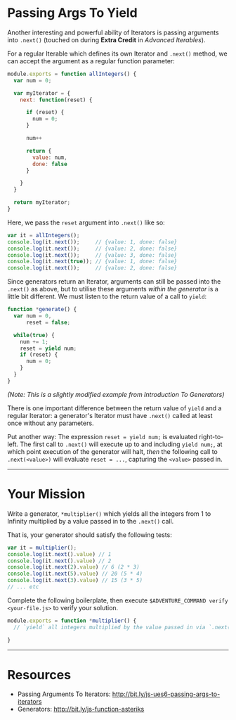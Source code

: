# Passing Args To Yield

Another interesting and powerful ability of Iterators is passing arguments into
`.next()` (touched on during **Extra Credit** in _Advanced Iterables_).

For a regular Iterable which defines its own Iterator and `.next()` method, we
can accept the argument as a regular function parameter:

```js
module.exports = function allIntegers() {
  var num = 0;

  var myIterator = {
    next: function(reset) {

      if (reset) {
        num = 0;
      }

      num++

      return {
        value: num,
        done: false
      }

    }
  }

  return myIterator;
}
```

Here, we pass the `reset` argument into `.next()` like so:

```js
var it = allIntegers();
console.log(it.next());     // {value: 1, done: false}
console.log(it.next());     // {value: 2, done: false}
console.log(it.next());     // {value: 3, done: false}
console.log(it.next(true)); // {value: 1, done: false}
console.log(it.next());     // {value: 2, done: false}
```

Since generators return an Iterator, arguments can still be passed into the
`.next()` as above, but to utilise these arguments _within the generator_ is a
little bit different. We must listen to the return value of a call to `yield`:

```js
function *generate() {
  var num = 0,
      reset = false;

  while(true) {
    num += 1;
    reset = yield num;
    if (reset) {
      num = 0;
    }
  }
}
```

_(Note: This is a slightly modified example from Introduction To Generators)_

There is one important difference between the return value of `yield` and a
regular Iterator: a generator's Iterator must have `.next()` called at least
once without any parameters.

Put another way: The expression `reset = yield num;` is evaluated right-to-left.
The first call to `.next()` will execute up to and including `yield num;`, at
which point execution of the generator will halt, _then_ the following call to
`.next(<value>)` will evaluate `reset = ...`, capturing the `<value>` passed in.

----

# Your Mission

Write a generator, `*multiplier()` which yields all the integers from 1 to
Infinity multiplied by a value passed in to the `.next()` call.

That is, your generator should satisfy the following tests:

```js
var it = multiplier();
console.log(it.next().value) // 1
console.log(it.next().value) // 2
console.log(it.next(2).value) // 6 (2 * 3)
console.log(it.next(5).value) // 20 (5 * 4)
console.log(it.next(3).value) // 15 (3 * 5)
// ... etc
```

Complete the following boilerplate, then execute
`$ADVENTURE_COMMAND verify <your-file.js>` to verify your solution.

```js
module.exports = function *multiplier() {
  // `yield` all integers multiplied by the value passed in via `.next()`

}
```

----

# Resources

 * Passing Arguments To Iterators: http://bit.ly/js-ues6-passing-args-to-iterators
 * Generators: http://bit.ly/js-function-asteriks
